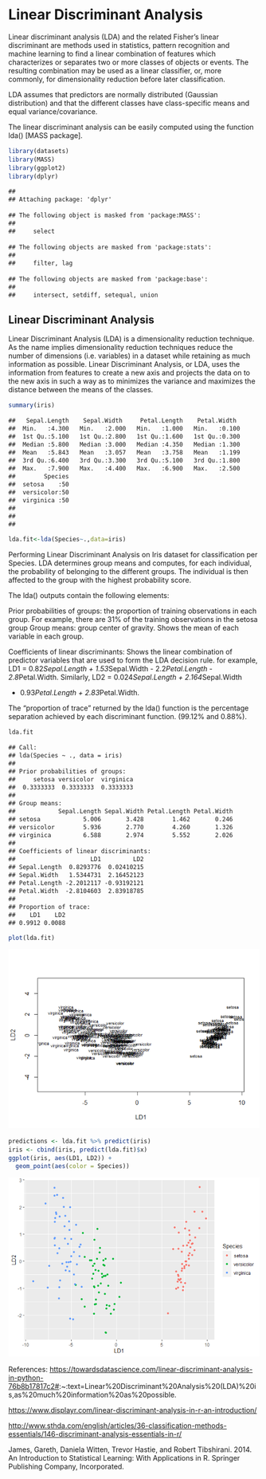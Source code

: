 Linear Discriminant Analysis
================

Linear discriminant analysis (LDA) and the related Fisher’s linear
discriminant are methods used in statistics, pattern recognition and
machine learning to find a linear combination of features which
characterizes or separates two or more classes of objects or events. The
resulting combination may be used as a linear classifier, or, more
commonly, for dimensionality reduction before later classification.

LDA assumes that predictors are normally distributed (Gaussian
distribution) and that the different classes have class-specific means
and equal variance/covariance.

The linear discriminant analysis can be easily computed using the
function lda() \[MASS package\].

``` r
library(datasets)
library(MASS)
library(ggplot2)
library(dplyr)
```

    ## 
    ## Attaching package: 'dplyr'

    ## The following object is masked from 'package:MASS':
    ## 
    ##     select

    ## The following objects are masked from 'package:stats':
    ## 
    ##     filter, lag

    ## The following objects are masked from 'package:base':
    ## 
    ##     intersect, setdiff, setequal, union

## Linear Discriminant Analysis

Linear Discriminant Analysis (LDA) is a dimensionality reduction
technique. As the name implies dimensionality reduction techniques
reduce the number of dimensions (i.e. variables) in a dataset while
retaining as much information as possible. Linear Discriminant Analysis,
or LDA, uses the information from features to create a new axis and
projects the data on to the new axis in such a way as to minimizes the
variance and maximizes the distance between the means of the classes.

``` r
summary(iris)
```

    ##   Sepal.Length    Sepal.Width     Petal.Length    Petal.Width   
    ##  Min.   :4.300   Min.   :2.000   Min.   :1.000   Min.   :0.100  
    ##  1st Qu.:5.100   1st Qu.:2.800   1st Qu.:1.600   1st Qu.:0.300  
    ##  Median :5.800   Median :3.000   Median :4.350   Median :1.300  
    ##  Mean   :5.843   Mean   :3.057   Mean   :3.758   Mean   :1.199  
    ##  3rd Qu.:6.400   3rd Qu.:3.300   3rd Qu.:5.100   3rd Qu.:1.800  
    ##  Max.   :7.900   Max.   :4.400   Max.   :6.900   Max.   :2.500  
    ##        Species  
    ##  setosa    :50  
    ##  versicolor:50  
    ##  virginica :50  
    ##                 
    ##                 
    ## 

``` r
lda.fit<-lda(Species~.,data=iris)
```

Performing Linear Discriminant Analysis on Iris dataset for
classification per Species. LDA determines group means and computes, for
each individual, the probability of belonging to the different groups.
The individual is then affected to the group with the highest
probability score.

The lda() outputs contain the following elements:

Prior probabilities of groups: the proportion of training observations
in each group. For example, there are 31% of the training observations
in the setosa group Group means: group center of gravity. Shows the mean
of each variable in each group.

Coefficients of linear discriminants: Shows the linear combination of
predictor variables that are used to form the LDA decision rule. for
example, LD1 = 0.82*Sepal.Length + 1.53*Sepal.Width - 2.2*Petal.Length -
2.8*Petal.Width. Similarly, LD2 = 0.024*Sepal.Length + 2.164*Sepal.Width
- 0.93*Petal.Length + 2.83*Petal.Width.

The “proportion of trace” returned by the lda() function is the
percentage separation achieved by each discriminant function. (99.12%
and 0.88%).

``` r
lda.fit
```

    ## Call:
    ## lda(Species ~ ., data = iris)
    ## 
    ## Prior probabilities of groups:
    ##     setosa versicolor  virginica 
    ##  0.3333333  0.3333333  0.3333333 
    ## 
    ## Group means:
    ##            Sepal.Length Sepal.Width Petal.Length Petal.Width
    ## setosa            5.006       3.428        1.462       0.246
    ## versicolor        5.936       2.770        4.260       1.326
    ## virginica         6.588       2.974        5.552       2.026
    ## 
    ## Coefficients of linear discriminants:
    ##                     LD1         LD2
    ## Sepal.Length  0.8293776  0.02410215
    ## Sepal.Width   1.5344731  2.16452123
    ## Petal.Length -2.2012117 -0.93192121
    ## Petal.Width  -2.8104603  2.83918785
    ## 
    ## Proportion of trace:
    ##    LD1    LD2 
    ## 0.9912 0.0088

``` r
plot(lda.fit)
```

![](LDA_files/figure-gfm/lda2-1.png)<!-- -->

``` r
predictions <- lda.fit %>% predict(iris)
iris <- cbind(iris, predict(lda.fit)$x)
ggplot(iris, aes(LD1, LD2)) +
  geom_point(aes(color = Species))
```

![](LDA_files/figure-gfm/lda2-2.png)<!-- -->

References:
<https://towardsdatascience.com/linear-discriminant-analysis-in-python-76b8b17817c2#>:\~:text=Linear%20Discriminant%20Analysis%20(LDA)%20is,as%20much%20information%20as%20possible.

<https://www.displayr.com/linear-discriminant-analysis-in-r-an-introduction/>

<http://www.sthda.com/english/articles/36-classification-methods-essentials/146-discriminant-analysis-essentials-in-r/>

James, Gareth, Daniela Witten, Trevor Hastie, and Robert Tibshirani.
2014. An Introduction to Statistical Learning: With Applications in R.
Springer Publishing Company, Incorporated.
